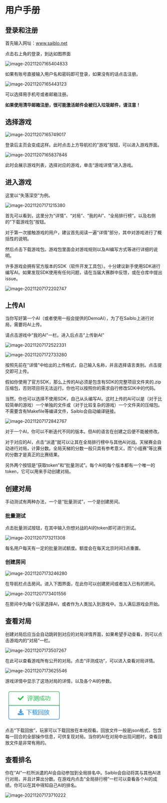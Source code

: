 # 用户手册

## 登录和注册

首先输入网址：www.saiblo.net

点击右上角的登录，到达如图界面

![image-20211207165404833](img/image-20211207165404833.png)

如果有账号直接输入用户名和密码即可登录，如果没有的话点击注册。

![image-20211207165443123](img/image-20211207165443123.png)

可以选择用手机号或者邮箱注册。

**如果使用清华邮箱注册，很可能激活邮件会被归入垃圾邮件，请注意！**

## 选择游戏

![image-20211207165749017](img/image-20211207165749017.png)

登录后主页会变成这样。此时点击上方导航栏的“游戏”按钮，可以进入游戏界面。

![image-20211207165837846](img/image-20211207165837846.png)

此时会展示游戏列表，选择对应的游戏，单击“游戏详情”进入游戏。

## 进入游戏

这里以“失落深空”为例。

![image-20211207171215380](img/image-20211207171215380.png)

首先可以看到，这里分为“详情”、“对局”、“我的AI”、“全局排行榜”。以及右侧的“下载游戏包”按钮。

对于第一次接触游戏的用户，建议首先阅读一遍“详情”部分，其中对游戏进行了概括性的说明。

然后点击下载游戏包。游戏包里面会对游戏规则以及AI编写方式等进行详细的说明。

许多游戏会拥有官方版本的SDK（软件开发工具包）。十分建议新手使用SDK进行编写AI。如果发现SDK使用有任何问题，请在当届大赛群中反馈，或在仓库中提出issue。

![image-20211207172202747](img/image-20211207172202747.png)

## 上传AI

当你写好第一个AI（或者使用一般会提供的DemoAI），为了在Saiblo上进行对局，需要将AI上传。

请点击游戏中“我的AI”一栏。进入后点击“上传新AI”

![image-20211207172522331](img/image-20211207172522331.png)

![image-20211207172733280](img/image-20211207172733280.png)

按照先前在“详情”中给出的上传格式，自己输入名称，并且选择语言类别。点击提交即可上传。

假如你使用了官方SDK，那么上传的AI必须是包含有SDK的完整项目文件夹的.zip压缩包，否则项目将无法运行。你也可以按照你的需求自行修改SDK中的代码。

当然，你也可以选择不使用SDK，自己从头编写AI。这时上传的AI可以是（对于比较简单的游戏）一个单独的文件或（对于比较复杂的游戏）一个文件夹的压缩包。不需要含有Makefile等编译文件，Saiblo会自动编译链接。

![image-20211207172842767](img/image-20211207172842767.png)

对于一个AI，你可以不断迭代不同的版本。但AI的语言在创建之后便不能被修改。

对于对应的AI，点击“派遣”就可以让其在全局排行榜中与其他AI对战。天梯赛会自动进行对局，计算分数。全局天梯的分数一般只具有参考意义，而“小组赛”等比赛的分数才是真正的比赛结果。

另外两个按钮是“获取token”和“批量测试”。每个AI的每个版本都有一个唯一的token，它可以用来手动创建对局。

## 创建对局

手动测试有两种办法，一个是“批量测试”，一个是创建房间。

### 批量测试

点击批量测试按钮，在其中输入你想对战的AI的token即可进行测试。

![image-20211207173211308](img/image-20211207173211308.png)

每名用户每天有一定的批量测试额度。额度会在每天北京时间3点重置。

### 创建房间

![image-20211207173246280](img/image-20211207173246280.png)

在导航栏点击房间。进入下图界面，在此你可以创建房间或者加入已有的房间。

![image-20211207173401556](img/image-20211207173401556.png)

在房间中为每个玩家选择AI，或者作为人类加入到游戏中。当人满后游戏会开始。

## 查看对局

创建对局后应当会自动跳转到对应的对局详情界面，如果希望手动查看，则可以点击游戏内的“对局”一栏。

![image-20211207173507267](img/image-20211207173507267.png)

在此可以查看游戏所有公开的对局。点击“评测成功”，可以进入查看对局详情。

![image-20211207173625546](img/image-20211207173625546.png)

游戏详情中显示了这场对局的详情，以及各个AI的参数。

![image-20211207173822321](img/image-20211207173822321.png)

点击“下载回放”，玩家可以下载回放在本地观看。回放文件一般是json格式，包含每一回合的全部操作信息，可供复现对局。当你的AI在对局中出现问题时，查看回放文件是非常有用的。

## 查看排名

你在“AI”一栏所派遣的AI会自动参加到全局排名中。Saiblo会自动将其与其他AI进行对局，并且计算出分数。在游戏内点击“全局排行榜”一栏可以查看各个AI的成绩。你可以在其中得知自己AI的排名。

![image-20211207173710222](img/image-20211207173710222.png)
